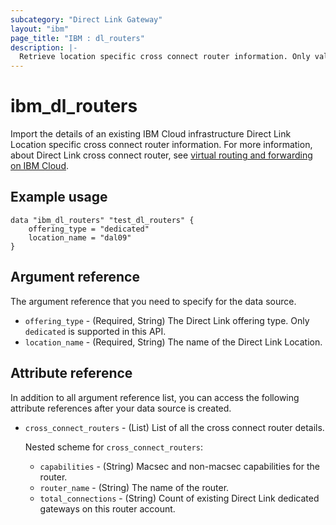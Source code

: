 ```yaml
---
subcategory: "Direct Link Gateway"
layout: "ibm"
page_title: "IBM : dl_routers"
description: |-
  Retrieve location specific cross connect router information. Only valid for offering_type=dedicated locations.
---
```


# ibm_dl_routers

Import the details of an existing IBM Cloud infrastructure Direct Link Location specific cross connect router information. For more information, about Direct Link cross connect router, see [virtual routing and forwarding on IBM Cloud](https://cloud.ibm.com/docs/dl?topic=dl-overview-of-virtual-routing-and-forwarding-vrf-on-ibm-cloud).


## Example usage

```
data "ibm_dl_routers" "test_dl_routers" {
	offering_type = "dedicated"
	location_name = "dal09"
}
```

## Argument reference
The argument reference that you need to specify for the data source. 

- `offering_type` - (Required, String) The Direct Link offering type. Only `dedicated` is supported in this API.
- `location_name` - (Required, String) The name of the Direct Link Location.

## Attribute reference
In addition to all argument reference list, you can access the following attribute references after your data source is created.

- `cross_connect_routers` - (List) List of all the cross connect router details.

  Nested scheme for `cross_connect_routers`:
  - `capabilities` - (String) Macsec and non-macsec capabilities for the router.
  - `router_name` - (String) The name of the router.
  - `total_connections` - (String) Count of existing Direct Link dedicated gateways on this router account.
